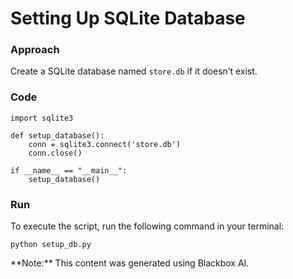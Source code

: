 # Setting Up SQLite Database

### Approach

Create a SQLite database named `store.db` if it doesn’t exist.

### Code

    import sqlite3

    def setup_database():
        conn = sqlite3.connect('store.db')
        conn.close()

    if __name__ == "__main__":
        setup_database()

### Run

To execute the script, run the following command in your terminal:

    python setup_db.py

<div class="note">**Note:** This content was generated using Blackbox AI.</div>
